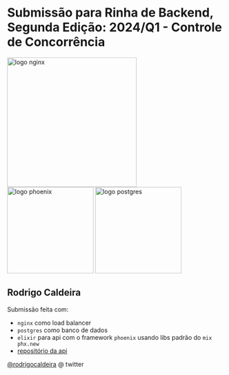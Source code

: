 # Submissão para Rinha de Backend, Segunda Edição: 2024/Q1 - Controle de Concorrência


<img src="https://upload.wikimedia.org/wikipedia/commons/c/c5/Nginx_logo.svg" alt="logo nginx" width="300" height="auto">
<br />
<img src="https://elixirforum.com/uploads/default/original/2X/d/d3c839623608f5e568f50c31c276a3f77f906903.png" alt="logo phoenix" width="200" height="auto">
<img src="https://upload.wikimedia.org/wikipedia/commons/2/29/Postgresql_elephant.svg" alt="logo postgres" width="200" height="auto">


## Rodrigo Caldeira
Submissão feita com:
- `nginx` como load balancer
- `postgres` como banco de dados
- `elixir` para api com o framework `phoenix` usando libs padrão do `mix phx.new`
- [repositório da api](https://github.com/rodrigocaldeira/rinha_backend_2024_q1)

[@rodrigocaldeira](https://twitter.com/rodrigocaldeira) @ twitter
